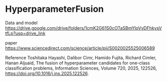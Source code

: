 # HyperparameterFusion

Data and model https://drive.google.com/drive/folders/1cmK2G61S0cOTaSBmYloVvDFhkysVtfLp?usp=drive_link

paper https://www.sciencedirect.com/science/article/pii/S0020025525006589

Reference
Toshitaka Hayashi, Dalibor Cimr, Hamido Fujita, Richard Cimler, Hanan Aljuaid, The fusion of hyperparameter candidates for one-class classification problems, Information Sciences, Volume 720, 2025, 122526, https://doi.org/10.1016/j.ins.2025.122526.
